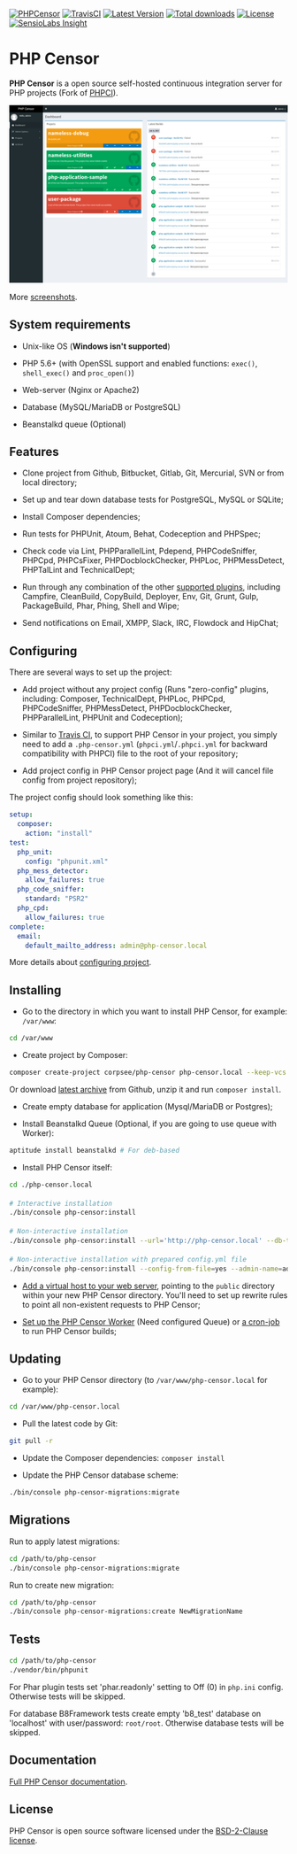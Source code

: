 [![PHPCensor](http://phpci.corpsee.com/build-status/image/9?branch=master&label=PHPCensor&style=flat-square)](http://phpci.corpsee.com/build-status/view/9?branch=master)
[![TravisCI](https://img.shields.io/travis/corpsee/php-censor/master.svg?label=TravisCI&style=flat-square)](https://travis-ci.org/corpsee/php-censor?branch=master)
[![Latest Version](https://img.shields.io/packagist/v/corpsee/php-censor.svg?label=Version&style=flat-square)](https://packagist.org/packages/corpsee/php-censor)
[![Total downloads](https://img.shields.io/packagist/dt/corpsee/php-censor.svg?label=Downloads&style=flat-square)](https://packagist.org/packages/corpsee/php-censor)
[![License](https://img.shields.io/packagist/l/corpsee/php-censor.svg?label=License&style=flat-square)](https://packagist.org/packages/corpsee/php-censor)
[![SensioLabs Insight](https://img.shields.io/sensiolabs/i/26f28bee-a861-45b2-bc18-ed2ac7defd22.svg?label=Insight&style=flat-square)](https://insight.sensiolabs.com/projects/26f28bee-a861-45b2-bc18-ed2ac7defd22)

PHP Censor
==========

**PHP Censor** is a open source self-hosted continuous integration server for PHP projects (Fork of 
[PHPCI](https://www.phptesting.org)).

[![Dashboard](docs/screenshots/dashboard.png)](docs/screenshots/dashboard.png)

More [screenshots](docs/en/screenshots.md).

System requirements
-------------------

* Unix-like OS (**Windows isn't supported**)

* PHP 5.6+ (with OpenSSL support and enabled functions: `exec()`, `shell_exec()` and `proc_open()`)

* Web-server (Nginx or Apache2)

* Database (MySQL/MariaDB or PostgreSQL)

* Beanstalkd queue (Optional)

Features
--------

* Clone project from Github, Bitbucket, Gitlab, Git, Mercurial, SVN or from local directory;

* Set up and tear down database tests for PostgreSQL, MySQL or SQLite;

* Install Composer dependencies;

* Run tests for PHPUnit, Atoum, Behat, Codeception and PHPSpec;

* Check code via Lint, PHPParallelLint, Pdepend, PHPCodeSniffer, PHPCpd, PHPCsFixer, PHPDocblockChecker, PHPLoc, 
PHPMessDetect, PHPTalLint and TechnicalDept;

* Run through any combination of the other [supported plugins](docs/en/README.md), including Campfire, CleanBuild, 
CopyBuild, Deployer, Env, Git, Grunt, Gulp, PackageBuild, Phar, Phing, Shell and Wipe;

* Send notifications on Email, XMPP, Slack, IRC, Flowdock and HipChat;

Configuring
-----------

There are several ways to set up the project:

* Add project without any project config (Runs "zero-config" plugins, including: Composer, TechnicalDept, PHPLoc, 
PHPCpd, PHPCodeSniffer, PHPMessDetect, PHPDocblockChecker, PHPParallelLint, PHPUnit and Codeception);

* Similar to [Travis CI](https://travis-ci.org), to support PHP Censor in your project, you simply need to add a 
`.php-censor.yml` (`phpci.yml`/`.phpci.yml` for backward compatibility with PHPCI) file to the root of your repository;

* Add project config in PHP Censor project page (And it will cancel file config from project repository);

The project config should look something like this:

```yml
setup:
  composer:
    action: "install"
test:
  php_unit:
    config: "phpunit.xml"
  php_mess_detector:
    allow_failures: true
  php_code_sniffer:
    standard: "PSR2"
  php_cpd:
    allow_failures: true
complete:
  email:
    default_mailto_address: admin@php-censor.local
```

More details about [configuring project](docs/en/configuring_project.md).

Installing
----------

* Go to the directory in which you want to install PHP Censor, for example: `/var/www`:

```bash
cd /var/www
```

* Create project by Composer:

```bash
composer create-project corpsee/php-censor php-censor.local --keep-vcs
```

Or download [latest archive](https://github.com/corpsee/php-censor/releases/latest) from Github, unzip it and run 
`composer install`.

* Create empty database for application (Mysql/MariaDB or Postgres);

* Install Beanstalkd Queue (Optional, if you are going to use queue with Worker):

```bash
aptitude install beanstalkd # For deb-based
```

* Install PHP Censor itself:

```bash
cd ./php-censor.local

# Interactive installation
./bin/console php-censor:install

# Non-interactive installation
./bin/console php-censor:install --url='http://php-censor.local' --db-type=pgsql --db-host=localhost --db-name=php-censor --db-user=php-censor --db-password=php-censor --db-port=null --admin-name=admin --admin-password=admin --admin-email='admin@php-censor.local' --queue-use=1 --queue-host=localhost --queue-name=php-censor

# Non-interactive installation with prepared config.yml file
./bin/console php-censor:install --config-from-file=yes --admin-name=admin --admin-password=admin --admin-email='admin@php-censor.local'
```

* [Add a virtual host to your web server](docs/en/virtual_host.md), pointing to the `public` directory within your new
PHP Censor directory. You'll need to set up rewrite rules to point all non-existent requests to PHP Censor;

* [Set up the PHP Censor Worker](docs/en/workers/worker.md) (Need configured Queue) or 
[a cron-job](docs/en/workers/cron.md) to run PHP Censor builds;

Updating
--------

* Go to your PHP Censor directory (to `/var/www/php-censor.local` for example):

```bash
cd /var/www/php-censor.local
```

* Pull the latest code by Git:

```bash
git pull -r
```

* Update the Composer dependencies: `composer install`

* Update the PHP Censor database scheme:

```bash
./bin/console php-censor-migrations:migrate
```

Migrations
----------

Run to apply latest migrations:

```bash
cd /path/to/php-censor
./bin/console php-censor-migrations:migrate
```

Run to create new migration:

```bash
cd /path/to/php-censor
./bin/console php-censor-migrations:create NewMigrationName
```

Tests
-----

```bash
cd /path/to/php-censor
./vendor/bin/phpunit
```

For Phar plugin tests set 'phar.readonly' setting to Off (0) in `php.ini` config. Otherwise tests will be skipped.

For database B8Framework tests create empty 'b8_test' database on 'localhost' with user/password: `root/root`.
Otherwise database tests will be skipped.

Documentation
-------------

[Full PHP Censor documentation](docs/en/README.md).

License
-------

PHP Censor is open source software licensed under the [BSD-2-Clause license](LICENSE.md).

